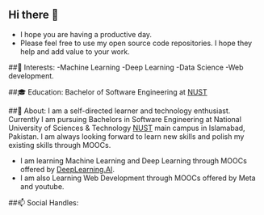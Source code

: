 ## Hi there 👋

- I hope you are having a productive day.
- Please feel free to use my open source code repositories. I hope they help and add value to your work.

##🌱 Interests:
                                              -Machine Learning 
                                              -Deep Learning
                                              -Data Science
                                              -Web development.
                                              
##:mortar_board: Education:
                                              Bachelor of Software Engineering at [NUST](https://nust.edu.pk/) 
                                              
##💬 About:
 I am a self-directed learner and technology enthusiast. Currently I am pursuing Bachelors in Software Engineering at National University of Sciences & Technology [NUST](https://nust.edu.pk/) main campus in Islamabad, Pakistan. I am always looking forward to learn new skills and polish my existing skills through MOOCs. 
 - I am learning Machine Learning and Deep Learning through MOOCs offered by [DeepLearning.AI](https://www.deeplearning.ai/).
 - I am also Learning Web Development through MOOCs offered by Meta and youtube.
 
##📫 Social Handles:
                                              
                                             
<!--
**rha12/rha12** is a ✨ _special_ ✨ repository because its `README.md` (this file) appears on your GitHub profile.

Here are some ideas to get you started:

- 🔭 I’m currently working on ...
- 🌱 I’m currently learning 
- 👯 I’m looking to collaborate on ...
- 🤔 I’m looking for help with ...
- 💬 Ask me about ...
- 📫 How to reach me: ...
- 😄 Pronouns: ...
- ⚡ Fun fact: ...
-->
